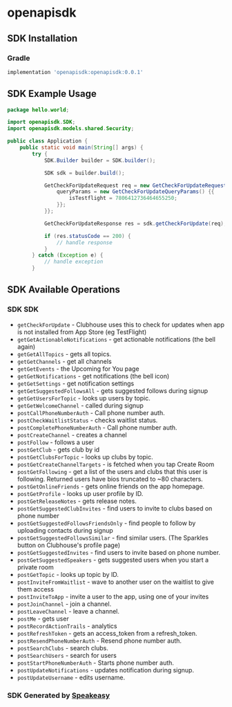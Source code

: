 # openapisdk

<!-- Start SDK Installation -->
## SDK Installation

### Gradle

```groovy
implementation 'openapisdk:openapisdk:0.0.1'
```
<!-- End SDK Installation -->

## SDK Example Usage
<!-- Start SDK Example Usage -->
```java
package hello.world;

import openapisdk.SDK;
import openapisdk.models.shared.Security;

public class Application {
    public static void main(String[] args) {
        try {
            SDK.Builder builder = SDK.builder();

            SDK sdk = builder.build();

            GetCheckForUpdateRequest req = new GetCheckForUpdateRequest() {{
                queryParams = new GetCheckForUpdateQueryParams() {{
                    isTestflight = 7806412736464655250;
                }};
            }};

            GetCheckForUpdateResponse res = sdk.getCheckForUpdate(req);

            if (res.statusCode == 200) {
                // handle response
            }
        } catch (Exception e) {
            // handle exception
        }
```
<!-- End SDK Example Usage -->

<!-- Start SDK Available Operations -->
## SDK Available Operations

### SDK SDK

* `getCheckForUpdate` - Clubhouse uses this to check for updates when app is not installed from App Store (eg TestFlight)
* `getGetActionableNotifications` - get actionable notifications (the bell again)
* `getGetAllTopics` - gets all topics.
* `getGetChannels` - get all channels
* `getGetEvents` - the Upcoming for You page
* `getGetNotifications` - get notifications (the bell icon)
* `getGetSettings` - get notification settings
* `getGetSuggestedFollowsAll` - gets suggested follows during signup
* `getGetUsersForTopic` - looks up users by topic.
* `getGetWelcomeChannel` - called during signup
* `postCallPhoneNumberAuth` - Call phone number auth.
* `postCheckWaitlistStatus` - checks waitlist status.
* `postCompletePhoneNumberAuth` - Call phone number auth.
* `postCreateChannel` - creates a channel
* `postFollow` - follows a user
* `postGetClub` - gets club by id
* `postGetClubsForTopic` - looks up clubs by topic.
* `postGetCreateChannelTargets` - is fetched when you tap Create Room
* `postGetFollowing` - get a list of the users and clubs that this user is following. Returned users have bios truncated to ~80 characters.
* `postGetOnlineFriends` - gets online friends on the app homepage.
* `postGetProfile` - looks up user profile by ID.
* `postGetReleaseNotes` - gets release notes.
* `postGetSuggestedClubInvites` - find users to invite to clubs based on phone number
* `postGetSuggestedFollowsFriendsOnly` - find people to follow by uploading contacts during signup
* `postGetSuggestedFollowsSimilar` - find similar users. (The Sparkles button on Clubhouse's profile page)
* `postGetSuggestedInvites` - find users to invite based on phone number.
* `postGetSuggestedSpeakers` - gets suggested users when you start a private room
* `postGetTopic` - looks up topic by ID.
* `postInviteFromWaitlist` - wave to another user on the waitlist to give them access
* `postInviteToApp` - invite a user to the app, using one of your invites
* `postJoinChannel` - join a channel.
* `postLeaveChannel` - leave a channel.
* `postMe` - gets user
* `postRecordActionTrails` - analytics
* `postRefreshToken` - gets an access_token from a refresh_token.
* `postResendPhoneNumberAuth` - Resend phone number auth.
* `postSearchClubs` - search clubs.
* `postSearchUsers` - search for users
* `postStartPhoneNumberAuth` - Starts phone number auth.
* `postUpdateNotifications` - updates notification during signup.
* `postUpdateUsername` - edits username.

<!-- End SDK Available Operations -->

### SDK Generated by [Speakeasy](https://docs.speakeasyapi.dev/docs/using-speakeasy/client-sdks)
